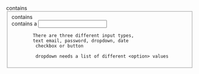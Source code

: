 
<form> 
	contains <fieldset>
		contains <div>
			contains a <label>
						<input>

			There are three different input types, 
			text email, password, dropdown, date
			 checkbox or button

			 dropdown needs a list of different <option> values




